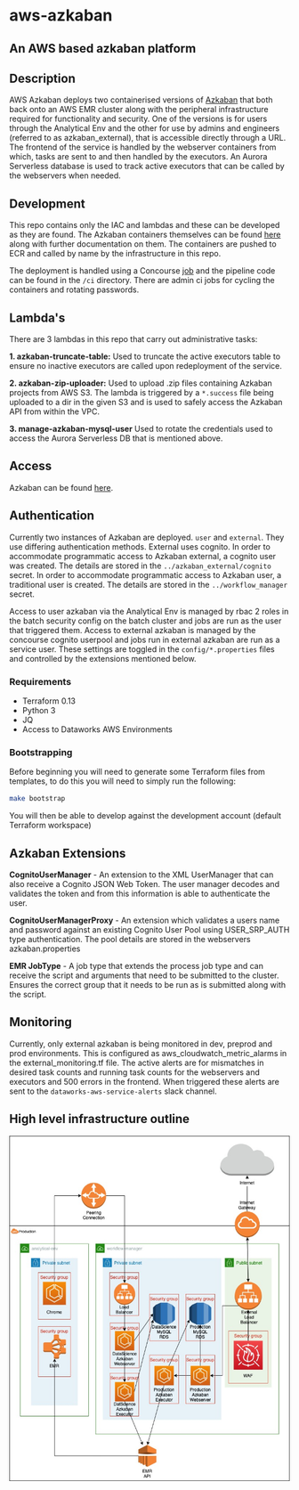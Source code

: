 # aws-azkaban

## An AWS based azkaban platform

## Description
AWS Azkaban deploys two containerised versions of [Azkaban](https://azkaban.github.io/azkaban/docs/latest/) that both back onto an AWS EMR cluster along with the peripheral infrastructure required for functionality and security. 
One of the versions is for users through the Analytical Env and the other for use by admins and engineers (referred to as azkaban_external), that is accessible directly through a URL. 
The frontend of the service is handled by the webserver containers from which, tasks are sent to and then handled by the executors. An Aurora Serverless database is used to track active executors that can be called by the webservers when needed.

## Development
This repo contains only the IAC and lambdas and these can be developed as they are found. The Azkaban containers themselves can be found [here](https://github.com/dwp/dataworks-hardened-images) along with further documentation on them. 
The containers are pushed to ECR and called by name by the infrastructure in this repo.

The deployment is handled using a Concourse [job](https://ci.dataworks.dwp.gov.uk/teams/dataworks/pipelines/aws-azkaban) and the pipeline code can be found in the `/ci` directory. There are admin ci jobs for cycling the containers and rotating passwords.

## Lambda's
There are 3 lambdas in this repo that carry out administrative tasks:

**1. azkaban-truncate-table:**
Used to truncate the active executors table to ensure no inactive executors are called upon redeployment of the service.

**2. azkaban-zip-uploader:**
Used to upload .zip files containing Azkaban projects from AWS S3. The lambda is triggered by a `*.success` file being uploaded to a dir in the given S3 and is used to safely access the Azkaban API from within the VPC.

**3. manage-azkaban-mysql-user**
Used to rotate the credentials used to access the Aurora Serverless DB that is mentioned above.

## Access

Azkaban can be found [here](https://azkaban-external.dataworks.dwp.gov.uk/). 


## Authentication
Currently two instances of Azkaban are deployed. `user` and `external`. They use differing authentication methods. External uses cognito.
In order to accommodate programmatic access to Azkaban external, a cognito user was created. The details are stored in the `../azkaban_external/cognito` secret.
In order to accommodate programmatic access to Azkaban user, a traditional user is created. The details are stored in the `../workflow_manager` secret.

Access to user azkaban via the Analytical Env is managed by rbac 2 roles in the batch security config on the batch cluster and jobs are run as the user that triggered them.
Access to external azkaban is managed by the concourse cognito userpool and jobs run in external azkaban are run as a service user.
These settings are toggled in the `config/*.properties` files and controlled by the extensions mentioned below.

### Requirements

* Terraform 0.13
* Python 3
* JQ
* Access to Dataworks AWS Environments

### Bootstrapping

Before beginning you will need to generate some Terraform files from templates, to do this you will need to simply run the following:
```bash
make bootstrap
```

You will then be able to develop against the development account (default Terraform workspace)

## Azkaban Extensions

**CognitoUserManager** - An extension to the XML UserManager that can also receive a Cognito JSON Web Token. The user manager decodes and validates the token and from this information is able to authenticate the user.

**CognitoUserManagerProxy** - An extension which validates a users name and password against an existing Cognito User Pool using USER_SRP_AUTH type authentication. The pool details are stored in the webservers azkaban.properties

**EMR JobType** - A job type that extends the process job type and can receive the script and arguments that need to be submitted to the cluster. Ensures the correct group that it needs to be run as is submitted along with the script.

## Monitoring
Currently, only external azkaban is being monitored in dev, preprod and prod environments. This is configured as aws_cloudwatch_metric_alarms in the external_monitoring.tf file.
The active alerts are for mismatches in desired task counts and running task counts for the webservers and executors and 500 errors in the frontend. 
When triggered these alerts are sent to the `dataworks-aws-service-alerts` slack channel.

## High level infrastructure outline

![AWS Azkaban Infrastructure](docs/high_level_design.jpg)
